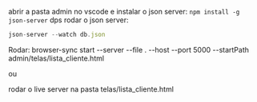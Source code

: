 abrir a pasta admin no vscode e 
instalar o json server:
```npm install -g json-server```
dps rodar o json server: 
```js
json-server --watch db.json
```

Rodar: browser-sync start --server --file . --host --port 5000 --startPath admin/telas/lista_cliente.html

ou

rodar o live server na pasta telas/lista_cliente.html